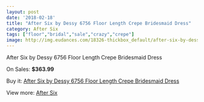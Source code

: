 ```yaml
---
layout: post
date: '2018-02-18'
title: "After Six by Dessy 6756 Floor Length Crepe Bridesmaid Dress"
category: After Six
tags: ["floor","bridal","sale","crazy","crepe"]
image: http://img.eudances.com/18326-thickbox_default/after-six-by-dessy-6756-floor-length-crepe-bridesmaid-dress.jpg
---
```

After Six by Dessy 6756 Floor Length Crepe Bridesmaid Dress

On Sales: **$363.99**
<a href="https://www.eudances.com/en/after-six/5380-after-six-by-dessy-6756-floor-length-crepe-bridesmaid-dress.html"><amp-img layout="responsive" width="600" height="600" src="//img.eudances.com/18326-thickbox_default/after-six-by-dessy-6756-floor-length-crepe-bridesmaid-dress.jpg" alt="After Six by Dessy 6756 Floor Length Crepe Bridesmaid Dress 0" /></a>
<a href="https://www.eudances.com/en/after-six/5380-after-six-by-dessy-6756-floor-length-crepe-bridesmaid-dress.html"><amp-img layout="responsive" width="600" height="600" src="//img.eudances.com/18327-thickbox_default/after-six-by-dessy-6756-floor-length-crepe-bridesmaid-dress.jpg" alt="After Six by Dessy 6756 Floor Length Crepe Bridesmaid Dress 1" /></a>

Buy it: [After Six by Dessy 6756 Floor Length Crepe Bridesmaid Dress](https://www.eudances.com/en/after-six/5380-after-six-by-dessy-6756-floor-length-crepe-bridesmaid-dress.html "After Six by Dessy 6756 Floor Length Crepe Bridesmaid Dress")

View more: [After Six](https://www.eudances.com/en/50-after-six "After Six")